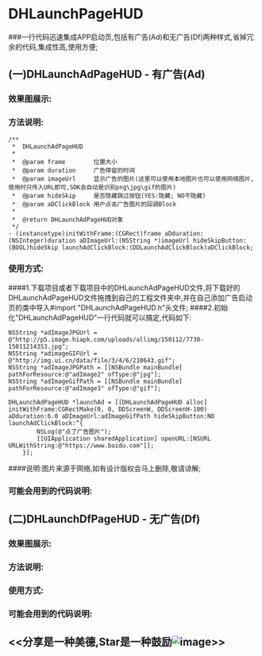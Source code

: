 # DHLaunchPageHUD
###一行代码迅速集成APP启动页,包括有广告(Ad)和无广告(Df)两种样式,省掉冗余的代码,集成性高,使用方便;
## (一)DHLaunchAdPageHUD - 有广告(Ad)
### 效果图展示:

### 方法说明:
```objc
/**
 *  DHLaunchAdPageHUD
 *
 *  @param frame        位置大小
 *  @param duration     广告停留的时间
 *  @param imageUrl     显示广告的图片(这里可以使用本地图片也可以使用网络图片,使用时只传入URL即可,SDK会自动是识别png\jpg\gif的图片)
 *  @param hideSkip     是否隐藏跳过按钮(YES:隐藏; NO不隐藏)
 *  @param aDClickBlock 用户点击广告图片的回调Block
 *
 *  @return DHLaunchAdPageHUD对象
 */
- (instancetype)initWithFrame:(CGRect)frame aDduration:(NSInteger)duration aDImageUrl:(NSString *)imageUrl hideSkipButton:(BOOL)hideSkip launchAdClickBlock:(DDLaunchAdClickBlock)aDClickBlock;
```

### 使用方式:
####1.下载项目或者下载项目中的DHLaunchAdPageHUD文件,将下载好的DHLaunchAdPageHUD文件拖拽到自己的工程文件夹中,并在自己添加广告启动页的类中导入#import "DHLaunchAdPageHUD.h"头文件;
####2.初始化"DHLaunchAdPageHUD"一行代码就可以搞定,代码如下:
```objc
NSString *adImageJPGUrl = @"http://p5.image.hiapk.com/uploads/allimg/150112/7730-150112143S3.jpg";
NSString *adimageGIFUrl = @"http://img.ui.cn/data/file/3/4/6/210643.gif";
NSString *adImageJPGPath = [[NSBundle mainBundle] pathForResource:@"adImage2" ofType:@"jpg"];
NSString *adImageGifPath = [[NSBundle mainBundle] pathForResource:@"adImage3" ofType:@"gif"];

DHLaunchAdPageHUD *launchAd = [[DHLaunchAdPageHUD alloc] initWithFrame:CGRectMake(0, 0, DDScreenW, DDScreenH-100) aDduration:6.0 aDImageUrl:adImageGifPath hideSkipButton:NO launchAdClickBlock:^{
        NSLog(@"点了广告图片");
        [[UIApplication sharedApplication] openURL:[NSURL URLWithString:@"https://www.baidu.com"]];
    }];
```
####说明:图片来源于网络,如有设计版权会马上删除,敬请谅解;
### 可能会用到的代码说明:

## (二)DHLaunchDfPageHUD - 无广告(Df)
### 效果图展示:

### 方法说明:

### 使用方式:

### 可能会用到的代码说明:

## <<分享是一种美德,Star是一种鼓励![image](https://github.com/dingding3w/DHGuidePageHUD/blob/master/DHGuidePageHUD/DHGuidePageHUDExample/DHGuidePageHUDExampleUITests/Untitled-star/Untitled-star.png)>>